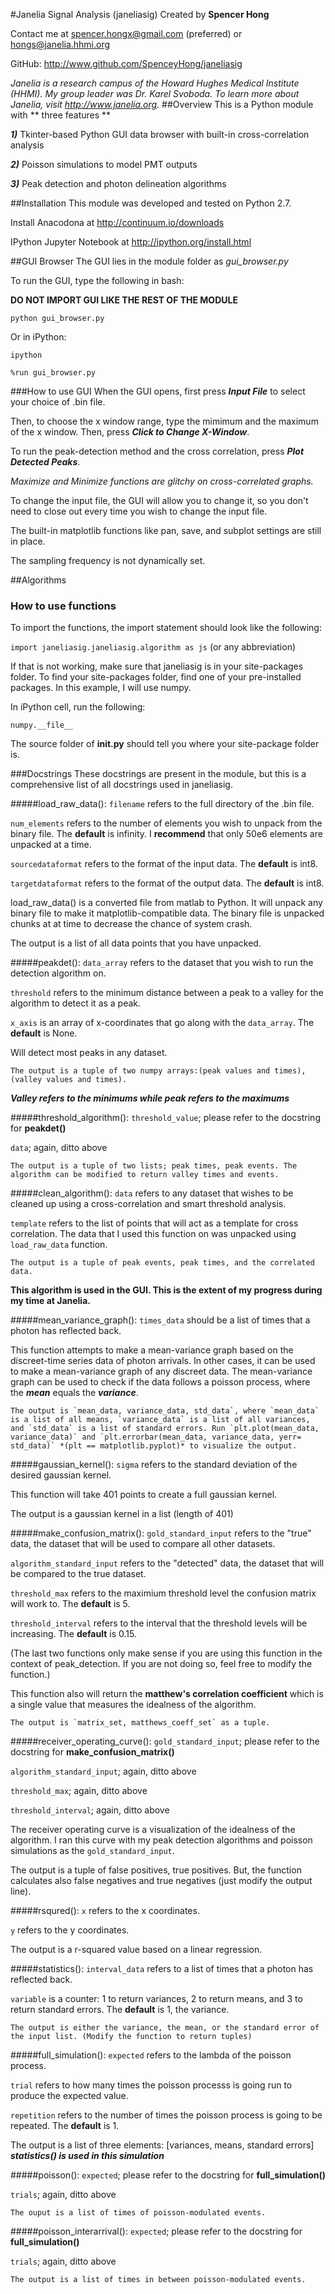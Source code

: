 #Janelia Signal Analysis (janeliasig)
Created by **Spencer Hong**

Contact me at <spencer.hongx@gmail.com> (preferred) or <hongs@janelia.hhmi.org>


GitHub: <http://www.github.com/SpenceyHong/janeliasig>

*Janelia is a research campus of the Howard Hughes Medical Institute (HHMI). My group leader was Dr. Karel Svoboda. To learn more about Janelia, visit <http://www.janelia.org>.*
##Overview
This is a Python module with ** three features **

***1)*** Tkinter-based Python GUI data browser with built-in cross-correlation analysis

***2)*** Poisson simulations to model PMT outputs

***3)*** Peak detection and photon delineation algorithms

##Installation
This module was developed and tested on Python 2.7.

Install Anacodona at <http://continuum.io/downloads>

IPython Jupyter Notebook at <http://ipython.org/install.html>

##GUI Browser
The GUI lies in the module folder as *gui_browser.py*

To run the GUI, type the following in bash:

**DO NOT IMPORT GUI LIKE THE REST OF THE MODULE**

`python gui_browser.py`

Or in iPython:


`ipython`

`%run gui_browser.py`


###How to use GUI
When the GUI opens, first press ***Input File*** to select your choice of .bin file. 

Then, to choose the x window range, type the mimimum and the maximum of the x window. Then, press ***Click to Change X-Window***.

To run the peak-detection method and the cross correlation, press ***Plot Detected Peaks***. 

*Maximize and Minimize functions are glitchy on cross-correlated graphs.*

To change the input file, the GUI will allow you to change it, so you don't need to close out every time you wish to change the input file.

The built-in matplotlib functions like pan, save, and subplot settings are still in place.

The sampling frequency is not dynamically set. 

##Algorithms
### How to use functions
To import the functions, the import statement should look like the following:

`import janeliasig.janeliasig.algorithm as js` (or any abbreviation)

If that is not working, make sure that janeliasig is in your site-packages folder. To find your site-packages folder, find one of your pre-installed packages. In this example, I will use numpy.

In iPython cell, run the following:

`numpy.__file__`

The source folder of **__init__.py** should tell you where your site-package folder is. 

###Docstrings
These docstrings are present in the module, but this is a  comprehensive list of all docstrings used in janeliasig.

#####load_raw_data():
`filename` refers to the full directory of the .bin file. 

`num_elements` refers to the number of elements you wish to unpack from the binary file. The **default** is infinity. I **recommend** that only 50e6 elements are unpacked at a time. 

`sourcedataformat` refers to the format of the input data. The **default** is int8. 

`targetdataformat` refers to the format of the output data. The **default** is int8.

load_raw_data() is a converted file from matlab to Python. It will unpack any binary file to make it matplotlib-compatible data. The binary file is unpacked chunks at at time to decrease the chance of system crash. 

The output is a list of all data points that you have unpacked. 

#####peakdet():
`data_array` refers to the dataset that you wish to run the detection algorithm on.

`threshold` refers to the minimum distance between a peak to a valley for the algorithm to detect it as a peak.

`x_axis` is an array of x-coordinates that go along with the `data_array`. The **default** is None. 

Will detect most peaks in any dataset. 

~~~~
The output is a tuple of two numpy arrays:(peak values and times), (valley values and times).
~~~~
***Valley refers to the minimums while peak refers to the maximums***

#####threshold_algorithm():
`threshold_value`; please refer to the docstring for **peakdet()**

`data`; again, ditto above

~~~~
The output is a tuple of two lists; peak times, peak events. The algorithm can be modified to return valley times and events. 
~~~~

#####clean_algorithm():
`data` refers to any dataset that wishes to be cleaned up using a cross-correlation and smart threshold analysis. 

`template` refers to the list of points that will act as a template for cross correlation. 
The data that I used this function on was unpacked using `load_raw_data` function.

~~~
The output is a tuple of peak events, peak times, and the correlated data. 
~~~
**This algorithm is used in the GUI. This is the extent of my progress during my time at Janelia.**

#####mean_variance_graph():
`times_data` should be a list of times that a photon has reflected back. 

This function attempts to make a mean-variance graph based on the discreet-time series data of photon arrivals. In other cases, it can be used to make a mean-variance graph of any discreet data. The mean-variance graph can be used to check if the data follows a poisson process, where the ***mean*** equals the ***variance***. 

~~~~
The output is `mean_data, variance_data, std_data`, where `mean_data` is a list of all means, `variance_data` is a list of all variances, and `std_data` is a list of standard errors. Run `plt.plot(mean_data, variance_data)` and `plt.errorbar(mean_data, variance_data, yerr= std_data)` *(plt == matplotlib.pyplot)* to visualize the output. 
~~~~
#####gaussian_kernel():
`sigma` refers to the standard deviation of the desired gaussian kernel. 

This function will take 401 points to create a full gaussian kernel. 

The output is a gaussian kernel in a list (length of 401)

#####make_confusion_matrix():
`gold_standard_input` refers to the "true" data, the dataset that will be used to compare all other datasets. 

`algorithm_standard_input` refers to the "detected" data, the dataset that will be compared to the true dataset. 

`threshold_max` refers to the maximium threshold level the confusion matrix will work to. The **default** is 5. 

`threshold_interval` refers to the interval that the threshold levels will be increasing. The **default** is 0.15. 

(The last two functions only make sense if you are using this function in the context of peak_detection. If you are not doing so, feel free to modify the function.)

This function also will return the **matthew's correlation coefficient** which is a single value that measures the idealness of the algorithm. 

~~~~
The output is `matrix_set, matthews_coeff_set` as a tuple.
~~~~

#####receiver_operating_curve():
`gold_standard_input`; please refer to the docstring for **make_confusion_matrix()**

`algorithm_standard_input`; again, ditto above

`threshold_max`; again, ditto above

`threshold_interval`; again, ditto above

The receiver operating curve is a visualization of the idealness of the algorithm. I ran this curve with my peak detection algorithms and poisson simulations as the `gold_standard_input`.

The output is a tuple of false positives, true positives. But, the function calculates also false negatives and true negatives (just modify the output line).

#####rsqured():
`x` refers to the x coordinates.

`y` refers to the y coordinates.

The output is a r-squared value based on a linear regression.

#####statistics():
`interval_data` refers to a list of times that a photon has reflected back.

`variable` is a counter: 1 to return variances, 2 to return means, and 3 to return standard errors. The **default** is 1, the variance. 

~~~~
The output is either the variance, the mean, or the standard error of the input list. (Modify the function to return tuples)
~~~~

#####full_simulation():
`expected` refers to the lambda of the poisson process. 

`trial` refers to how many times the poisson processs is going run to produce the expected value.

`repetition` refers to the number of times the poisson process is going to be repeated. The **default** is 1. 

The output is a list of three elements: [variances, means, standard errors]
***statistics() is used in this simulation***

#####poisson():
`expected`; please refer to the docstring for **full_simulation()**

`trials`; again, ditto above

~~~~
The ouput is a list of times of poisson-modulated events.
~~~~
#####poisson_interarrival():
`expected`; please refer to the docstring for **full_simulation()**

`trials`; again, ditto above

~~~~
The output is a list of times in between poisson-modulated events.
~~~~



 








